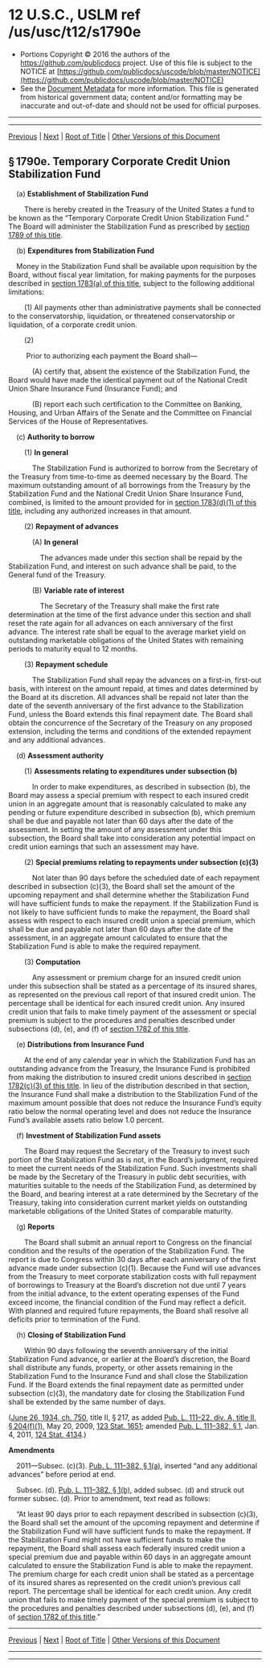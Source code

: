 ---
---

# 12 U.S.C., USLM ref /us/usc/t12/s1790e

* Portions Copyright © 2016 the authors of the https://github.com/publicdocs project.
  Use of this file is subject to the NOTICE at [https://github.com/publicdocs/uscode/blob/master/NOTICE](https://github.com/publicdocs/uscode/blob/master/NOTICE)
* See the [Document Metadata](././../../../../..//README.md) for more information.
  This file is generated from historical government data; content and/or formatting may be inaccurate and out-of-date and should not be used for official purposes.

----------
----------

[Previous](./../../../../..//us/usc/t12/ch14/schII/m__us_usc_t12_s1790d.md) | [Next](./../../../../..//us/usc/t12/ch14/schIII/m__us_usc_t12_ch14_schIII.md) | [Root of Title](./../../../../../) | [Other Versions of this Document](https://publicdocs.github.io/go/links?ns=uslm&ref=%2Fus%2Fusc%2Ft12%2Fs1790e)

## § 1790e. Temporary Corporate Credit Union Stabilization Fund

    (a) __Establishment of Stabilization Fund__ 

        There is hereby created in the Treasury of the United States a fund to be known as the “Temporary Corporate Credit Union Stabilization Fund.” The Board will administer the Stabilization Fund as prescribed by [section 1789 of this title][/us/usc/t12/s1789].

    (b) __Expenditures from Stabilization Fund__ 

    Money in the Stabilization Fund shall be available upon requisition by the Board, without fiscal year limitation, for making payments for the purposes described in [section 1783(a) of this title][/us/usc/t12/s1783/a], subject to the following additional limitations:

        (1) All payments other than administrative payments shall be connected to the conservatorship, liquidation, or threatened conservatorship or liquidation, of a corporate credit union.

        (2)

         Prior to authorizing each payment the Board shall—

            (A) certify that, absent the existence of the Stabilization Fund, the Board would have made the identical payment out of the National Credit Union Share Insurance Fund (Insurance Fund); and

            (B) report each such certification to the Committee on Banking, Housing, and Urban Affairs of the Senate and the Committee on Financial Services of the House of Representatives.

    (c) __Authority to borrow__ 

        (1) __In general__ 

            The Stabilization Fund is authorized to borrow from the Secretary of the Treasury from time-to-time as deemed necessary by the Board. The maximum outstanding amount of all borrowings from the Treasury by the Stabilization Fund and the National Credit Union Share Insurance Fund, combined, is limited to the amount provided for in [section 1783(d)(1) of this title][/us/usc/t12/s1783/d/1], including any authorized increases in that amount.

        (2) __Repayment of advances__ 

            (A) __In general__ 

                The advances made under this section shall be repaid by the Stabilization Fund, and interest on such advance shall be paid, to the General fund of the Treasury.

            (B) __Variable rate of interest__ 

                The Secretary of the Treasury shall make the first rate determination at the time of the first advance under this section and shall reset the rate again for all advances on each anniversary of the first advance. The interest rate shall be equal to the average market yield on outstanding marketable obligations of the United States with remaining periods to maturity equal to 12 months.

        (3) __Repayment schedule__ 

            The Stabilization Fund shall repay the advances on a first-in, first-out basis, with interest on the amount repaid, at times and dates determined by the Board at its discretion. All advances shall be repaid not later than the date of the seventh anniversary of the first advance to the Stabilization Fund, unless the Board extends this final repayment date. The Board shall obtain the concurrence of the Secretary of the Treasury on any proposed extension, including the terms and conditions of the extended repayment and any additional advances.

    (d) __Assessment authority__ 

        (1) __Assessments relating to expenditures under subsection (b)__ 

            In order to make expenditures, as described in subsection (b), the Board may assess a special premium with respect to each insured credit union in an aggregate amount that is reasonably calculated to make any pending or future expenditure described in subsection (b), which premium shall be due and payable not later than 60 days after the date of the assessment. In setting the amount of any assessment under this subsection, the Board shall take into consideration any potential impact on credit union earnings that such an assessment may have.

        (2) __Special premiums relating to repayments under subsection (c)(3)__ 

            Not later than 90 days before the scheduled date of each repayment described in subsection (c)(3), the Board shall set the amount of the upcoming repayment and shall determine whether the Stabilization Fund will have sufficient funds to make the repayment. If the Stabilization Fund is not likely to have sufficient funds to make the repayment, the Board shall assess with respect to each insured credit union a special premium, which shall be due and payable not later than 60 days after the date of the assessment, in an aggregate amount calculated to ensure that the Stabilization Fund is able to make the required repayment.

        (3) __Computation__ 

            Any assessment or premium charge for an insured credit union under this subsection shall be stated as a percentage of its insured shares, as represented on the previous call report of that insured credit union. The percentage shall be identical for each insured credit union. Any insured credit union that fails to make timely payment of the assessment or special premium is subject to the procedures and penalties described under subsections (d), (e), and (f) of [section 1782 of this title][/us/usc/t12/s1782].

    (e) __Distributions from Insurance Fund__ 

        At the end of any calendar year in which the Stabilization Fund has an outstanding advance from the Treasury, the Insurance Fund is prohibited from making the distribution to insured credit unions described in [section 1782(c)(3) of this title][/us/usc/t12/s1782/c/3]. In lieu of the distribution described in that section, the Insurance Fund shall make a distribution to the Stabilization Fund of the maximum amount possible that does not reduce the Insurance Fund’s equity ratio below the normal operating level and does not reduce the Insurance Fund’s available assets ratio below 1.0 percent.

    (f) __Investment of Stabilization Fund assets__ 

        The Board may request the Secretary of the Treasury to invest such portion of the Stabilization Fund as is not, in the Board’s judgment, required to meet the current needs of the Stabilization Fund. Such investments shall be made by the Secretary of the Treasury in public debt securities, with maturities suitable to the needs of the Stabilization Fund, as determined by the Board, and bearing interest at a rate determined by the Secretary of the Treasury, taking into consideration current market yields on outstanding marketable obligations of the United States of comparable maturity.

    (g) __Reports__ 

        The Board shall submit an annual report to Congress on the financial condition and the results of the operation of the Stabilization Fund. The report is due to Congress within 30 days after each anniversary of the first advance made under subsection (c)(1). Because the Fund will use advances from the Treasury to meet corporate stabilization costs with full repayment of borrowings to Treasury at the Board’s discretion not due until 7 years from the initial advance, to the extent operating expenses of the Fund exceed income, the financial condition of the Fund may reflect a deficit. With planned and required future repayments, the Board shall resolve all deficits prior to termination of the Fund.

    (h) __Closing of Stabilization Fund__ 

        Within 90 days following the seventh anniversary of the initial Stabilization Fund advance, or earlier at the Board’s discretion, the Board shall distribute any funds, property, or other assets remaining in the Stabilization Fund to the Insurance Fund and shall close the Stabilization Fund. If the Board extends the final repayment date as permitted under subsection (c)(3), the mandatory date for closing the Stabilization Fund shall be extended by the same number of days.

([June 26, 1934, ch. 750][/us/act/1934-06-26/ch750], title II, § 217, as added [Pub. L. 111–22, div. A, title II, § 204(f)(1)][/us/pl/111/22/s204/f/1], May 20, 2009, [123 Stat. 1651][/us/stat/123/1651]; amended [Pub. L. 111–382, § 1][/us/pl/111/382/s1], Jan. 4, 2011, [124 Stat. 4134][/us/stat/124/4134].)

 __Amendments__ 

    2011—Subsec. (c)(3). [Pub. L. 111–382, § 1(a)][/us/pl/111/382/s1/a], inserted “and any additional advances” before period at end.

    Subsec. (d). [Pub. L. 111–382, § 1(b)][/us/pl/111/382/s1/b], added subsec. (d) and struck out former subsec. (d). Prior to amendment, text read as follows:

    “At least 90 days prior to each repayment described in subsection (c)(3), the Board shall set the amount of the upcoming repayment and determine if the Stabilization Fund will have sufficient funds to make the repayment. If the Stabilization Fund might not have sufficient funds to make the repayment, the Board shall assess each federally insured credit union a special premium due and payable within 60 days in an aggregate amount calculated to ensure the Stabilization Fund is able to make the repayment. The premium charge for each credit union shall be stated as a percentage of its insured shares as represented on the credit union’s previous call report. The percentage shall be identical for each credit union. Any credit union that fails to make timely payment of the special premium is subject to the procedures and penalties described under subsections (d), (e), and (f) of [section 1782 of this title][/us/usc/t12/s1782].”

----------

[Previous](./../../../../..//us/usc/t12/ch14/schII/m__us_usc_t12_s1790d.md) | [Next](./../../../../..//us/usc/t12/ch14/schIII/m__us_usc_t12_ch14_schIII.md) | [Root of Title](./../../../../../) | [Other Versions of this Document](https://publicdocs.github.io/go/links?ns=uslm&ref=%2Fus%2Fusc%2Ft12%2Fs1790e)

----------
----------

[/us/usc/t12/s1789]: https://publicdocs.github.io/go/links?ns=uslm&ref=%2Fus%2Fusc%2Ft12%2Fs1789
[/us/usc/t12/s1783/a]: https://publicdocs.github.io/go/links?ns=uslm&ref=%2Fus%2Fusc%2Ft12%2Fs1783%2Fa
[/us/usc/t12/s1783/d/1]: https://publicdocs.github.io/go/links?ns=uslm&ref=%2Fus%2Fusc%2Ft12%2Fs1783%2Fd%2F1
[/us/usc/t12/s1782]: https://publicdocs.github.io/go/links?ns=uslm&ref=%2Fus%2Fusc%2Ft12%2Fs1782
[/us/usc/t12/s1782/c/3]: https://publicdocs.github.io/go/links?ns=uslm&ref=%2Fus%2Fusc%2Ft12%2Fs1782%2Fc%2F3
[/us/act/1934-06-26/ch750]: https://publicdocs.github.io/go/links?ns=uslm&ref=%2Fus%2Fact%2F1934-06-26%2Fch750
[/us/pl/111/22/s204/f/1]: https://publicdocs.github.io/go/links?ns=uslm&ref=%2Fus%2Fpl%2F111%2F22%2Fs204%2Ff%2F1
[/us/stat/123/1651]: https://publicdocs.github.io/go/links?ns=uslm&ref=%2Fus%2Fstat%2F123%2F1651
[/us/pl/111/382/s1]: https://publicdocs.github.io/go/links?ns=uslm&ref=%2Fus%2Fpl%2F111%2F382%2Fs1
[/us/stat/124/4134]: https://publicdocs.github.io/go/links?ns=uslm&ref=%2Fus%2Fstat%2F124%2F4134
[/us/pl/111/382/s1/a]: https://publicdocs.github.io/go/links?ns=uslm&ref=%2Fus%2Fpl%2F111%2F382%2Fs1%2Fa
[/us/pl/111/382/s1/b]: https://publicdocs.github.io/go/links?ns=uslm&ref=%2Fus%2Fpl%2F111%2F382%2Fs1%2Fb
[/us/usc/t12/s1782]: https://publicdocs.github.io/go/links?ns=uslm&ref=%2Fus%2Fusc%2Ft12%2Fs1782



